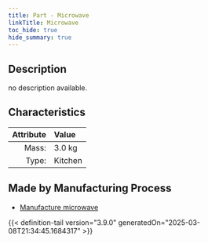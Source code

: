 ```yaml
---
title: Part - Microwave
linkTitle: Microwave
toc_hide: true
hide_summary: true
---
```

<!-- This is generated by the MarsSim HelpGenertor, do not edit. -->

## Description
no description available.

## Characteristics

| Attribute      | Value |
|--------:|:------|
|Mass:|3.0 kg|
|Type:|Kitchen|

## Made by Manufacturing Process

- [Manufacture microwave](/docs/definitions/process/manufacture-microwave)




{{< definition-tail version="3.9.0" generatedOn="2025-03-08T21:34:45.1684317" >}}




